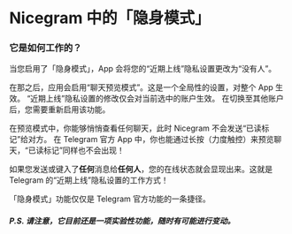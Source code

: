 # Nicegram 中的「隐身模式」

### 它是如何工作的？
当您启用了「隐身模式」，App 会将您的“近期上线”隐私设置更改为“没有人”。 

在那之后，应用会启用“聊天预览模式”。这是一个全局性的设置，对整个 App 生效。
“近期上线”隐私设置的修改仅会对当前选中的账户生效。
在切换至其他账户后，您需要重新启用该功能。

在预览模式中，你能够悄悄查看任何聊天，此时 Nicegram 不会发送“已读标记”给对方。
在 Telegram 官方 App 中，你也能通过长按（力度触控）来预览聊天，“已读标记”同样也不会出现！

如果您发送或键入了**任何**消息给**任何人**，您的在线状态就会显现出来。这就是 Telegram 的“近期上线”隐私设置的工作方式！

「隐身模式」功能仅仅是 Telegram 官方功能的一条捷径。


##### P.S. 请注意，它目前还是一项实验性功能，随时有可能进行变动。
